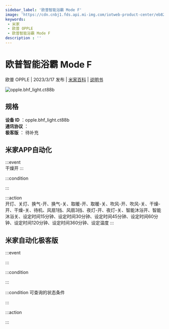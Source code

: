 ```yaml
---
sidebar_label: '欧普智能浴霸 Mode F'
image: 'https://cdn.cnbj1.fds.api.mi-img.com/iotweb-product-center/eb82071a103d662d3735d25679e05081_1677227292636.png?GalaxyAccessKeyId=AKVGLQWBOVIRQ3XLEW&Expires=9223372036854775807&Signature=+YpMBwN89R1WyramSDV4X4kiuRg='
keywords: 
 - 米家
 - 欧普 OPPLE
 - 欧普智能浴霸 Mode F
description : ''
---
```

# 欧普智能浴霸 Mode F

欧普 OPPLE | 2023/3/17 发布 | [米家百科](https://home.mi.com/webapp/content/baike/product/index.html?model=opple.bhf_light.ct88b) | [说明书](https://home.mi.com/views/introduction.html?model=opple.bhf_light.ct88b&region=cn)

![opple.bhf_light.ct88b](https://cdn.cnbj1.fds.api.mi-img.com/iotweb-product-center/eb82071a103d662d3735d25679e05081_1677227292636.png?GalaxyAccessKeyId=AKVGLQWBOVIRQ3XLEW&Expires=9223372036854775807&Signature=+YpMBwN89R1WyramSDV4X4kiuRg=)

## 规格  
> 
**设备 ID** ：opple.bhf_light.ct88b  
**通讯协议** ：  
**极客版**  ： 待补充 


## 米家APP自动化  

:::event  
干燥开
:::

:::condition  

:::

:::action   
开灯、关灯、换气-开、换气-关、取暖-开、取暖-关、吹风-开、吹风-关、干燥-开、干燥-关、待机、风扇1挡、风扇3挡、夜灯-开、夜灯-关、智能沐浴开、智能沐浴关、设定时间15分钟、设定时间30分钟、设定时间45分钟、设定时间60分钟、设定时间120分钟、设定时间360分钟、设定温度
:::

## 米家自动化极客版  

:::event  

:::

:::condition  

:::

:::condition 可查询的状态条件  

:::

:::action  

:::

        

